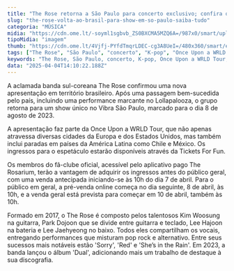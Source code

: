 ```yaml
---
title: "The Rose retorna a São Paulo para concerto exclusivo; confira os detalhes"
slug: "the-rose-volta-ao-brasil-para-show-em-so-paulo-saiba-tudo"
categoria: "MÚSICA"
midia: "https://cdn.ome.lt/-soyml1sgbvb_ZS0BXCMA5MZQ6A=/987x0/smart/uploads/conteudo/fotos/the_rose.png"
tipoMidia: "imagem"
thumb: "https://cdn.ome.lt/4Vjfj-PYfdTmqrLDEC-cg3A8UeI=/480x360/smart/extras/conteudos/the_rose.png"
tags: ["The Rose", "São Paulo", "concerto", "K-pop", "Once Upon a WRLD Tour", "Tickets For Fun", "música alternativa", "Dual album"]
keywords: "The Rose, São Paulo, concerto, K-pop, Once Upon a WRLD Tour, Tickets For Fun, música alternativa, Dual album"
data: "2025-04-04T14:10:22.188Z"
---
```


A aclamada banda sul-coreana The Rose confirmou uma nova apresentação em território brasileiro. Após uma passagem bem-sucedida pelo país, incluindo uma performance marcante no Lollapalooza, o grupo retorna para um show único no Vibra São Paulo, marcado para o dia 8 de agosto de 2023.

A apresentação faz parte da Once Upon a WRLD Tour, que não apenas atravessa diversas cidades da Europa e dos Estados Unidos, mas também inclui paradas em países da América Latina como Chile e México. Os ingressos para o espetáculo estarão disponíveis através da Tickets For Fun.

Os membros do fã-clube oficial, acessível pelo aplicativo pago The Rosarium, terão a vantagem de adquirir os ingressos antes do público geral, com uma venda antecipada iniciando-se às 10h do dia 7 de abril. Para o público em geral, a pré-venda online começa no dia seguinte, 8 de abril, às 10h, e a venda geral está prevista para começar em 10 de abril, também às 10h.

Formado em 2017, o The Rose é composto pelos talentosos Kim Woosung na guitarra, Park Dojoon que se divide entre guitarra e teclado, Lee Hajoon na bateria e Lee Jaehyeong no baixo. Todos eles compartilham os vocais, entregando performances que misturam pop rock e alternativo. Entre seus sucessos mais notáveis estão 'Sorry', 'Red' e 'She’s in the Rain'. Em 2023, a banda lançou o álbum 'Dual', adicionando mais um trabalho de destaque à sua discografia.